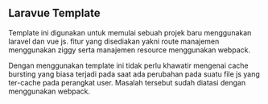 ## Laravue Template

Template ini digunakan untuk memulai sebuah projek baru menggunakan laravel dan vue js. 
fitur yang disediakan yakni route manajemen menggunakan ziggy serta manajemen resource menggunakan webpack.

Dengan menggunakan template ini tidak perlu khawatir mengenai cache bursting yang biasa terjadi pada saat ada perubahan pada suatu file js yang ter-cache pada perangkat user. Masalah tersebut sudah diatasi dengan menggunakan webpack. 
